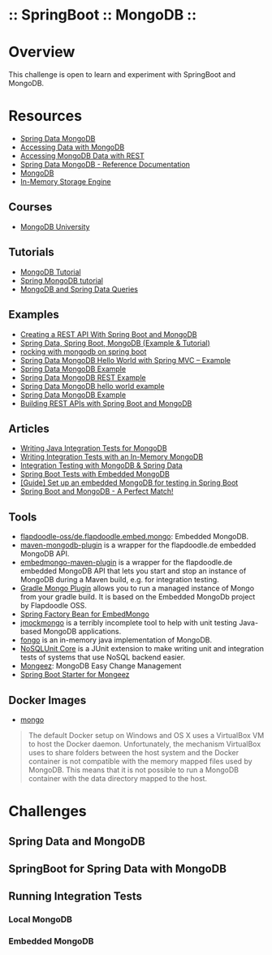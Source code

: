 :: SpringBoot :: MongoDB ::
===========================

# Overview

This challenge is open to learn and experiment with SpringBoot and MongoDB.

# Resources

- [Spring Data MongoDB](http://projects.spring.io/spring-data-mongodb/)
- [Accessing Data with MongoDB](https://spring.io/guides/gs/accessing-data-mongodb/)
- [Accessing MongoDB Data with REST](https://spring.io/guides/gs/accessing-mongodb-data-rest/)
- [Spring Data MongoDB - Reference Documentation](http://docs.spring.io/spring-data/mongodb/docs/current/reference/html/)
- [MongoDB](https://www.mongodb.com/)
- [In-Memory Storage Engine](https://docs.mongodb.com/manual/core/inmemory/)

## Courses

- [MongoDB University](https://university.mongodb.com/)

## Tutorials

- [MongoDB Tutorial](https://www.tutorialspoint.com/mongodb/)
- [Spring MongoDB tutorial](http://bits-and-kites.blogspot.co.uk/2014/01/spring-mongodb-tutorial.html)
- [MongoDB and Spring Data Queries](http://scrumbucket.org/tutorials/mongodb-spring-data-queries/)

## Examples

- [Creating a REST API With Spring Boot and MongoDB](https://www.petrikainulainen.net/programming/spring-framework/creating-a-rest-api-with-spring-boot-and-mongodb/)
- [Spring Data, Spring Boot, MongoDB (Example & Tutorial)](https://tests4geeks.com/spring-data-boot-mongodb-example/)
- [rocking with mongodb on spring boot](http://scaramoche.blogspot.co.uk/2014/05/rocking-with-mongodb-on-spring-boot.html)
- [Spring Data MongoDB Hello World with Spring MVC – Example](http://vitalflux.com/spring-data-mongodb-hello-world-spring-mvc-example/)
- [Spring Data MongoDB Example](https://examples.javacodegeeks.com/enterprise-java/spring/spring-data-mongodb-example/)
- [Spring Data MongoDB REST Example](https://examples.javacodegeeks.com/enterprise-java/spring/spring-data-mongodb-rest-example/)
- [Spring Data MongoDB hello world example](http://www.mkyong.com/mongodb/spring-data-mongodb-hello-world-example/)
- [Spring Data MongoDB Example](http://www.journaldev.com/4144/spring-data-mongodb-example)
- [Building REST APIs with Spring Boot and MongoDB](http://programmersdiary.com/java/spring-boot-angularjs-mongodb-rest-api-tutorial/)

## Articles

- [Writing Java Integration Tests for MongoDB](http://www.hascode.com/2013/10/writing-java-integration-tests-for-mongodb/)
- [Writing Integration Tests with an In-Memory MongoDB](http://blog.diabol.se/?p=390)
- [Integration Testing with MongoDB & Spring Data](https://dzone.com/articles/integration-testing-mongodb)
- [Spring Boot Tests with Embedded MongoDB](http://www.labouisse.com/how-to/2014/10/07/spring-boot-tests-with-embedded-mongodb)
- [[Guide] Set up an embedded MongoDB for testing in Spring Boot](http://kubecloud.io/embedded-mongo-testing/)
- [Spring Boot and MongoDB - A Perfect Match!](http://blog.scottlogic.com/2016/11/22/spring-boot-and-mongodb.html)

## Tools

- [flapdoodle-oss/de.flapdoodle.embed.mongo](https://github.com/flapdoodle-oss/de.flapdoodle.embed.mongo): Embedded MongoDB.
- [maven-mongodb-plugin](https://github.com/Syncleus/maven-mongodb-plugin) is a wrapper for the flapdoodle.de embedded MongoDB API.
- [embedmongo-maven-plugin](https://github.com/joelittlejohn/embedmongo-maven-plugin) is a wrapper for the flapdoodle.de embedded MongoDB API that lets you start and stop an instance of MongoDB during a Maven build, e.g. for integration testing.
- [Gradle Mongo Plugin](https://github.com/sourcemuse/GradleMongoPlugin) allows you to run a managed instance of Mongo from your gradle build. It is based on the Embedded MongoDb project by Flapdoodle OSS.
- [Spring Factory Bean for EmbedMongo](https://github.com/jirutka/embedmongo-spring)
- [jmockmongo](https://github.com/thiloplanz/jmockmongo) is a terribly incomplete tool to help with unit testing Java-based MongoDB applications.
- [fongo](https://github.com/fakemongo/fongo) is an in-memory java implementation of MongoDB.
- [NoSQLUnit Core](https://github.com/lordofthejars/nosql-unit) is a JUnit extension to make writing unit and integration tests of systems that use NoSQL backend easier.
- [Mongeez](https://github.com/mongeez/mongeez): MongoDB Easy Change Management
- [Spring Boot Starter for Mongeez](https://github.com/hzpz/mongeez-spring-boot-starter)

## Docker Images

- [mongo](https://hub.docker.com/_/mongo/)

> The default Docker setup on Windows and OS X uses a VirtualBox VM to host the Docker daemon. Unfortunately, the mechanism VirtualBox uses to share folders between the host system and the Docker container is not compatible with the memory mapped files used by MongoDB. This means that it is not possible to run a MongoDB container with the data directory mapped to the host.

# Challenges

## Spring Data and MongoDB

## SpringBoot for Spring Data with MongoDB

## Running Integration Tests

### Local MongoDB

### Embedded MongoDB

